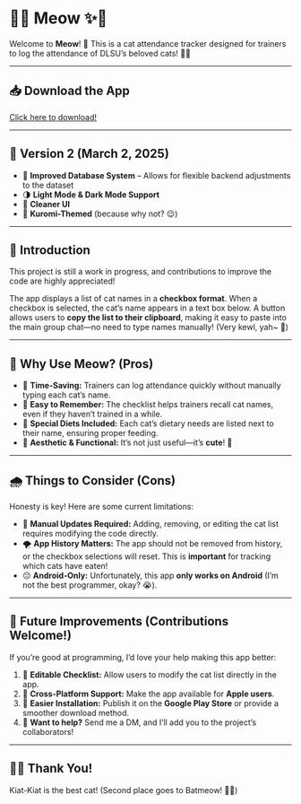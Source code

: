 # 💚✨ **Meow** ✨💚  

Welcome to **Meow**! 🌟 This is a cat attendance tracker designed for trainers to log the attendance of DLSU’s beloved cats! 🐾✨  

---

## **📥 Download the App**  
[Click here to download!](https://drive.google.com/file/d/1R_FgMdpv4Z28IVQ9ji8btBimWYFsnO2v/view?usp=sharing)  

---

## **📌 Version 2 (March 2, 2025)**  
- 📂 **Improved Database System** – Allows for flexible backend adjustments to the dataset  
- 🌗 **Light Mode & Dark Mode Support**  
- 🎨 **Cleaner UI**  
- 🖤 **Kuromi-Themed** (because why not? 😌)  

---

## 🌷 **Introduction**  
This project is still a work in progress, and contributions to improve the code are highly appreciated!  

The app displays a list of cat names in a **checkbox format**. When a checkbox is selected, the cat’s name appears in a text box below. A button allows users to **copy the list to their clipboard**, making it easy to paste into the main group chat—no need to type names manually! (Very kewl, yah~ 🍬)  

---

## 🌟 **Why Use Meow? (Pros)**  
- 🌸 **Time-Saving:** Trainers can log attendance quickly without manually typing each cat’s name.  
- 🌼 **Easy to Remember:** The checklist helps trainers recall cat names, even if they haven’t trained in a while.  
- 🦋 **Special Diets Included:** Each cat’s dietary needs are listed next to their name, ensuring proper feeding.  
- 🌈 **Aesthetic & Functional:** It’s not just useful—it’s **cute**! 🐾  

---

## 🌧️ **Things to Consider (Cons)**  
Honesty is key! Here are some current limitations:  
- 🍂 **Manual Updates Required:** Adding, removing, or editing the cat list requires modifying the code directly.  
- 🌪️ **App History Matters:** The app should not be removed from history, or the checkbox selections will reset. This is **important** for tracking which cats have eaten!  
- 😔 **Android-Only:** Unfortunately, this app **only works on Android** (I’m not the best programmer, okay? 😭).  

---

## 🎀 **Future Improvements (Contributions Welcome!)**  
If you’re good at programming, I’d love your help making this app better:  
1. 💖 **Editable Checklist:** Allow users to modify the cat list directly in the app.  
2. 🐾 **Cross-Platform Support:** Make the app available for **Apple users**.  
3. 🌟 **Easier Installation:** Publish it on the **Google Play Store** or provide a smoother download method.  
4. 🐢 **Want to help?** Send me a DM, and I’ll add you to the project’s collaborators!  

---

## 🐻💌 **Thank You!**  
Kiat-Kiat is the best cat! (Second place goes to Batmeow! 🐾✨)  

